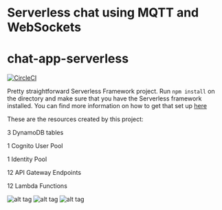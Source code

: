 # Serverless chat using MQTT and WebSockets
# chat-app-serverless
[![CircleCI](https://circleci.com/gh/exploitx3/chat-app-serverless/tree/master.svg?style=svg)](https://circleci.com/gh/exploitx3/chat-app-serverless/tree/master)

Pretty straightforward Serverless Framework project. Run `npm install` on the directory and make sure that you have the Serverless framework installed. You can find more information on how to get that set up [here](https://serverless.com/framework/docs/providers/aws/guide/quick-start/)

These are the resources created by this project:

3 DynamoDB tables

1 Cognito User Pool

1 Identity Pool

12 API Gateway Endpoints

12 Lambda Functions

![alt tag](https://i.imgur.com/623Jvxj.png)
![alt tag](https://i.imgur.com/uFYWpQI.png)
![alt tag](https://i.imgur.com/5IVbzW3.png)

